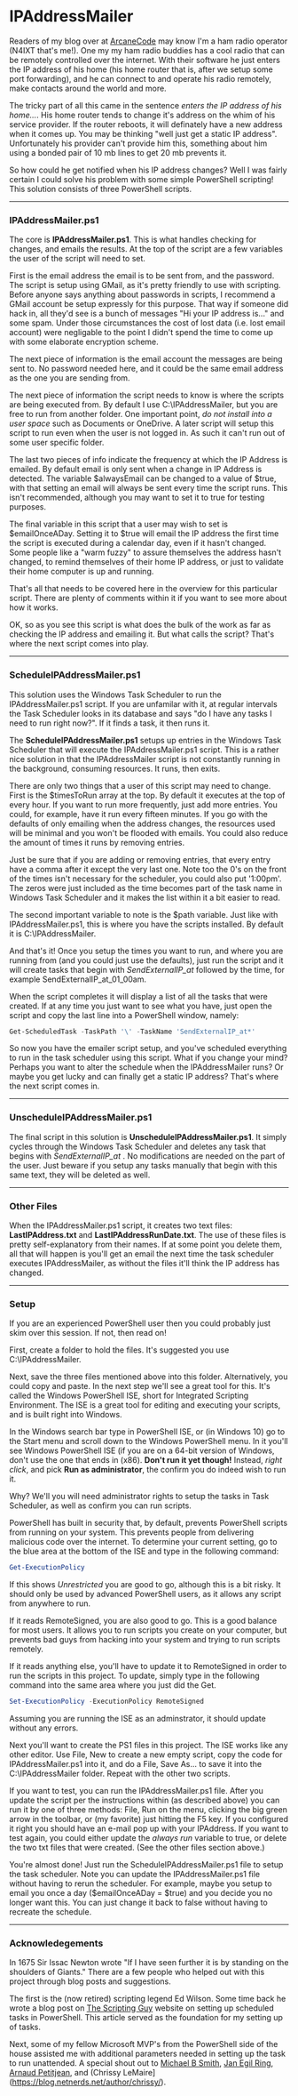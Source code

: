 # IPAddressMailer

Readers of my blog over at [ArcaneCode](http://arcanecode.me) may know I'm a ham radio operator (N4IXT that's me!). One my my ham radio buddies has a cool radio that can be remotely controlled over the internet. With their software he just enters the IP address of his home (his home router that is, after we setup some port forwarding), and he can connect to and operate his radio remotely, make contacts around the world and more. 

The tricky part of all this came in the sentence *enters the IP address of his home...*. His home router tends to change it's address on the whim of his service provider. If the router reboots, it will definately have a new address when it comes up. You may be thinking "well just get a static IP address". Unfortunately his provider can't provide him this, something about him using a bonded pair of 10 mb lines to get 20 mb prevents it. 

So how could he get notified when his IP address changes? Well I was fairly certain I could solve his problem with some simple PowerShell scripting! This solution consists of three PowerShell scripts. 

---
### IPAddressMailer.ps1

The core is **IPAddressMailer.ps1**. This is what handles checking for changes, and emails the results. At the top of the script are a few variables the user of the script will need to set. 

First is the email address the email is to be sent from, and the password. The script is setup using GMail, as it's pretty friendly to use with scripting. Before anyone says anything about passwords in scripts, I recommend a GMail account be setup expressly for this purpose. That way if someone did hack in, all they'd see is a bunch of messages "Hi your IP address is..." and some spam. Under those circumstances the cost of lost data (i.e. lost email account) were negligable to the point I didn't spend the time to come up with some elaborate encryption scheme. 

The next piece of information is the email account the messages are being sent to. No password needed here, and it could be the same email address as the one you are sending from. 

The next piece of information the script needs to know is where the scripts are being executed from. By default I use C:\IPAddressMailer, but you are free to run from another folder. One important point, *do not install into a user space* such as Documents or OneDrive. A later script will setup this script to run even when the user is not logged in. As such it can't run out of some user specific folder. 

The last two pieces of info indicate the frequency at which the IP Address is emailed. By default email is only sent when a change in IP Address is detected. The variable $alwaysEmail can be changed to a value of $true, with that setting an email will always be sent every time the script runs. This isn't recommended, although you may want to set it to true for testing purposes.

The final variable in this script that a user may wish to set is $emailOnceADay. Setting it to $true will email the IP address the first time the script is executed during a calendar day, even if it hasn't changed. Some people like a "warm fuzzy" to assure themselves the address hasn't changed, to remind themselves of their home IP address, or just to validate their home computer is up and running. 

That's all that needs to be covered here in the overview for this particular script. There are plenty of comments within it if you want to see more about how it works.

OK, so as you see this script is what does the bulk of the work as far as checking the IP address and emailing it. But what calls the script? That's where the next script comes into play. 

---

### ScheduleIPAddressMailer.ps1

This solution uses the Windows Task Scheduler to run the IPAddressMailer.ps1 script. If you are unfamilar with it, at regular intervals the Task Scheduler looks in its database and says "do I have any tasks I need to run right now?". If it finds a task, it then runs it. 

The **ScheduleIPAddressMailer.ps1** setups up entries in the Windows Task Scheduler that will execute the IPAddressMailer.ps1 script. This is a rather nice solution in that the IPAddressMailer script is not constantly running in the background, consuming resources. It runs, then exits. 

There are only two things that a user of this script may need to change. First is the $timesToRun array at the top. By default it executes at the top of every hour. If you want to run more frequently, just add more entries. You could, for example, have it run every fifteen minutes. If you go with the defaults of only emailing when the address changes, the resources used will be minimal and you won't be flooded with emails. You could also reduce the amount of times it runs by removing entries. 

Just be sure that if you are adding or removing entries, that every entry have a comma after it except the very last one. Note too the 0's on the front of the times isn't necessary for the scheduler, you could also put '1:00pm'. The zeros were just included as the time becomes part of the task name in Windows Task Scheduler and it makes the list within it a bit easier to read. 

The second important variable to note is the $path variable. Just like with IPAddressMailer.ps1, this is where you have the scripts installed. By default it is C:\IPAddressMailer. 

And that's it! Once you setup the times you want to run, and where you are running from (and you could just use the defaults), just run the script and it will create tasks that begin with *SendExternalIP_at* followed by the time, for example SendExternalIP_at_01_00am. 

When the script completes it will display a list of all the tasks that were created. If at any time you just want to see what you have, just open the script and copy the last line into a PowerShell window, namely:

```powershell
Get-ScheduledTask -TaskPath '\' -TaskName 'SendExternalIP_at*'
```

So now you have the emailer script setup, and you've scheduled everything to run in the task scheduler using this script. What if you change your mind? Perhaps you want to alter the schedule when the IPAddressMailer runs? Or maybe you get lucky and can finally get a static IP address? That's where the next script comes in.

---

### UnscheduleIPAddressMailer.ps1

The final script in this solution is **UnscheduleIPAddressMailer.ps1**. It simply cycles through the Windows Task Scheduler and deletes any task that begins with *SendExternalIP_at* . No modifications are needed on the part of the user. Just beware if you setup any tasks manually that begin with this same text, they will be deleted as well. 

---

### Other Files

When the IPAddressMailer.ps1 script, it creates two text files: **LastIPAddress.txt** and **LastIPAddressRunDate.txt**. The use of these files is pretty self-explanatory from their names. If at some point you delete them, all that will happen is you'll get an email the next time the task scheduler executes IPAddressMailer, as without the files it'll think the IP address has changed. 

---

### Setup

If you are an experienced PowerShell user then you could probably just skim over this session. If not, then read on!

First, create a folder to hold the files. It's suggested you use C:\IPAddressMailer. 

Next, save the three files mentioned above into this folder. Alternatively, you could copy and paste. In the next step we'll see a great tool for this. It's called the Windows PowerShell ISE, short for Integrated Scripting Environment. The ISE is a great tool for editing and executing your scripts, and is built right into Windows.

In the Windows search bar type in PowerShell ISE, or (in Windows 10) go to the Start menu and scroll down to the Windows PowerShell menu. In it you'll see Windows PowerShell ISE (if you are on a 64-bit version of Windows, don't use the one that ends in (x86). **Don't run it yet though!** Instead, *right click*, and pick **Run as administrator**, the confirm you do indeed wish to run it. 

Why? We'll you will need administrator rights to setup the tasks in Task Scheduler, as well as confirm you can run scripts. 

PowerShell has built in security that, by default, prevents PowerShell scripts from running on your system. This prevents people from delivering malicious code over the internet. To determine your current setting, go to the blue area at the bottom of the ISE and type in the following command:

```powershell
Get-ExecutionPolicy
```

If this shows *Unrestricted* you are good to go, although this is a bit risky. It should only be used by advanced PowerShell users, as it allows any script from anywhere to run. 

If it reads RemoteSigned, you are also good to go. This is a good balance for most users. It allows you to run scripts you create on your computer, but prevents bad guys from hacking into your system and trying to run scripts remotely. 

If it reads anything else, you'll have to update it to RemoteSigned in order to run the scripts in this project. To update, simply type in the following command into the same area where you just did the Get.

```powershell
Set-ExecutionPolicy -ExecutionPolicy RemoteSigned
```

Assuming you are running the ISE as an adminstrator, it should update without any errors. 

Next you'll want to create the PS1 files in this project. The ISE works like any other editor. Use File, New to create a new empty script, copy the code for IPAddressMailer.ps1 into it, and do a File, Save As... to save it into the C:\IPAddressMailer folder. Repeat with the other two scripts. 

If you want to test, you can run the IPAddressMailer.ps1 file. After you update the script per the instructions within (as described above) you can run it by one of three methods: File, Run on the menu, clicking the big green arrow in the toolbar, or (my favorite) just hitting the F5 key. If you configured it right you should have an e-mail pop up with your IPAddress. If you want to test again, you could either update the *always run* variable to true, or delete the two txt files that were created. (See the other files section above.)

You're almost done! Just run the ScheduleIPAddressMailer.ps1 file to setup the task scheduler. Note you can update the IPAddressMailer.ps1 file without having to rerun the scheduler. For example, maybe you setup to email you once a day ($emailOnceADay = $true) and you decide you no longer want this. You can just change it back to false without having to recreate the schedule. 

---

### Acknowledegements

In 1675 Sir Issac Newton wrote "If I have seen further it is by standing on the shoulders of Giants." There are a few people who helped out with this project through blog posts and suggestions. 

The first is the (now retired) scripting legend Ed Wilson. Some time back he wrote a blog post on [The Scripting Guy](https://blogs.technet.microsoft.com/heyscriptingguy/2015/01/13/use-powershell-to-create-scheduled-tasks/) website on setting up scheduled tasks in PowerShell. This article served as the foundation for my setting up of tasks. 

Next, some of my fellow Microsoft MVP's from the PowerShell side of the house assisted me with additional parameters needed in setting up the task to run unattended. A special shout out to [Michael B Smith](https://www.linkedin.com/in/theessentialexchange/), [Jan Egil Ring](http://www.powershell.no/about/), [Arnaud Petitjean](https://www.editions-eni.fr/supports-de-cours/arnaud-petitjean), and (Chrissy LeMaire](https://blog.netnerds.net/author/chrissy/). 



